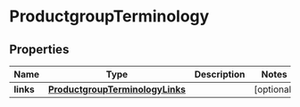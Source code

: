 

# ProductgroupTerminology


## Properties

Name | Type | Description | Notes
------------ | ------------- | ------------- | -------------
**links** | [**ProductgroupTerminologyLinks**](ProductgroupTerminologyLinks.md) |  |  [optional]



